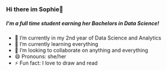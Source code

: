 ### Hi there im Sophie👋

##### I'm a full time student earning her Bachelors in Data Science!

- 🔭 I’m currently in my 2nd year of Data Science and Analytics
- 🌱 I’m currently learning everything
- 👯 I’m looking to collaborate on anything and everything 
- 😄 Pronouns: she/her
- ⚡ Fun fact: I love to draw and read
